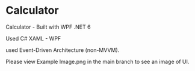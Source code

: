 # Calculator
Calculator - Built with WPF .NET 6

Used C#
XAML - WPF

used Event-Driven Architecture (non-MVVM).

Please view Example Image.png in the main branch to see an image of UI.
